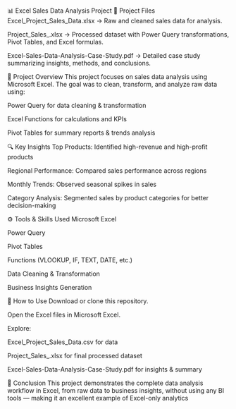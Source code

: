 📊 Excel Sales Data Analysis Project
📁 Project Files
Excel_Project_Sales_Data.xlsx → Raw and cleaned sales data for analysis.

Project_Sales_.xlsx → Processed dataset with Power Query transformations, Pivot Tables, and Excel formulas.

Excel-Sales-Data-Analysis-Case-Study.pdf → Detailed case study summarizing insights, methods, and conclusions.

📌 Project Overview
This project focuses on sales data analysis using Microsoft Excel. The goal was to clean, transform, and analyze raw data using:

Power Query for data cleaning & transformation

Excel Functions for calculations and KPIs

Pivot Tables for summary reports & trends analysis

🔍 Key Insights
Top Products: Identified high-revenue and high-profit products

Regional Performance: Compared sales performance across regions

Monthly Trends: Observed seasonal spikes in sales

Category Analysis: Segmented sales by product categories for better decision-making

⚙️ Tools & Skills Used
Microsoft Excel

Power Query

Pivot Tables

Functions (VLOOKUP, IF, TEXT, DATE, etc.)

Data Cleaning & Transformation

Business Insights Generation

📄 How to Use
Download or clone this repository.

Open the Excel files in Microsoft Excel.

Explore:

Excel_Project_Sales_Data.csv for data

Project_Sales_.xlsx for final processed dataset

Excel-Sales-Data-Analysis-Case-Study.pdf for insights & summary

📢 Conclusion
This project demonstrates the complete data analysis workflow in Excel, from raw data to business insights, without using any BI tools — making it an excellent example of Excel-only analytics
